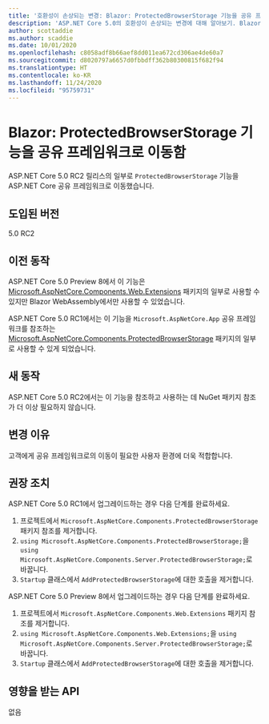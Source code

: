 ```yaml
---
title: '호환성이 손상되는 변경: Blazor: ProtectedBrowserStorage 기능을 공유 프레임워크로 이동함'
description: 'ASP.NET Core 5.0의 호환성이 손상되는 변경에 대해 알아보기. Blazor: ProtectedBrowserStorage 기능을 공유 프레임워크로 이동함'
author: scottaddie
ms.author: scaddie
ms.date: 10/01/2020
ms.openlocfilehash: c8058adf8b66aef8dd011ea672cd306ae4de60a7
ms.sourcegitcommit: d8020797a6657d0fbbdff362b80300815f682f94
ms.translationtype: HT
ms.contentlocale: ko-KR
ms.lasthandoff: 11/24/2020
ms.locfileid: "95759731"
---
```

# <a name="blazor-protectedbrowserstorage-feature-moved-to-shared-framework"></a>Blazor: ProtectedBrowserStorage 기능을 공유 프레임워크로 이동함

ASP.NET Core 5.0 RC2 릴리스의 일부로 `ProtectedBrowserStorage` 기능을 ASP.NET Core 공유 프레임워크로 이동했습니다.

## <a name="version-introduced"></a>도입된 버전

5.0 RC2

## <a name="old-behavior"></a>이전 동작

ASP.NET Core 5.0 Preview 8에서 이 기능은 [Microsoft.AspNetCore.Components.Web.Extensions](https://www.nuget.org/packages/Microsoft.AspNetCore.Components.Web.Extensions) 패키지의 일부로 사용할 수 있지만 Blazor WebAssembly에서만 사용할 수 있었습니다.

ASP.NET Core 5.0 RC1에서는 이 기능을 `Microsoft.AspNetCore.App` 공유 프레임워크를 참조하는 [Microsoft.AspNetCore.Components.ProtectedBrowserStorage](https://www.nuget.org/packages/Microsoft.AspNetCore.Components.ProtectedBrowserStorage) 패키지의 일부로 사용할 수 있게 되었습니다.

## <a name="new-behavior"></a>새 동작

ASP.NET Core 5.0 RC2에서는 이 기능을 참조하고 사용하는 데 NuGet 패키지 참조가 더 이상 필요하지 않습니다.

## <a name="reason-for-change"></a>변경 이유

고객에게 공유 프레임워크로의 이동이 필요한 사용자 환경에 더욱 적합합니다.

## <a name="recommended-action"></a>권장 조치

ASP.NET Core 5.0 RC1에서 업그레이드하는 경우 다음 단계를 완료하세요.

1. 프로젝트에서 `Microsoft.AspNetCore.Components.ProtectedBrowserStorage` 패키지 참조를 제거합니다.
1. `using Microsoft.AspNetCore.Components.ProtectedBrowserStorage;`을 `using Microsoft.AspNetCore.Components.Server.ProtectedBrowserStorage;`로 바꿉니다.
1. `Startup` 클래스에서 `AddProtectedBrowserStorage`에 대한 호출을 제거합니다.

ASP.NET Core 5.0 Preview 8에서 업그레이드하는 경우 다음 단계를 완료하세요.

1. 프로젝트에서 `Microsoft.AspNetCore.Components.Web.Extensions` 패키지 참조를 제거합니다.
1. `using Microsoft.AspNetCore.Components.Web.Extensions;`을 `using Microsoft.AspNetCore.Components.Server.ProtectedBrowserStorage;`로 바꿉니다.
1. `Startup` 클래스에서 `AddProtectedBrowserStorage`에 대한 호출을 제거합니다.

## <a name="affected-apis"></a>영향을 받는 API

없음

<!--

### Category

ASP.NET Core

### Affected APIs

Not detectable via API analysis

-->
